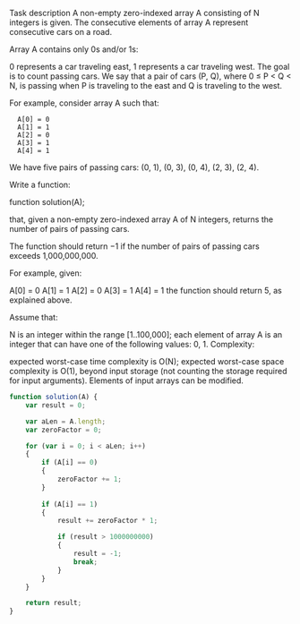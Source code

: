 
Task description
A non-empty zero-indexed array A consisting of N integers is given. The consecutive elements of array A represent consecutive cars on a road.

Array A contains only 0s and/or 1s:

0 represents a car traveling east,
1 represents a car traveling west.
The goal is to count passing cars. We say that a pair of cars (P, Q), where 0 ≤ P < Q < N, is passing when P is traveling to the east and Q is traveling to the west.

For example, consider array A such that:

```
  A[0] = 0
  A[1] = 1
  A[2] = 0
  A[3] = 1
  A[4] = 1
```

We have five pairs of passing cars: (0, 1), (0, 3), (0, 4), (2, 3), (2, 4).

Write a function:

function solution(A);

that, given a non-empty zero-indexed array A of N integers, returns the number of pairs of passing cars.

The function should return −1 if the number of pairs of passing cars exceeds 1,000,000,000.

For example, given:

  A[0] = 0
  A[1] = 1
  A[2] = 0
  A[3] = 1
  A[4] = 1
the function should return 5, as explained above.

Assume that:

N is an integer within the range [1..100,000];
each element of array A is an integer that can have one of the following values: 0, 1.
Complexity:

expected worst-case time complexity is O(N);
expected worst-case space complexity is O(1), beyond input storage (not counting the storage required for input arguments).
Elements of input arrays can be modified.


```js
function solution(A) {
    var result = 0;

    var aLen = A.length;
    var zeroFactor = 0;

    for (var i = 0; i < aLen; i++)
    {
        if (A[i] == 0)
        {
            zeroFactor += 1;
        }
        
        if (A[i] == 1)
        {
            result += zeroFactor * 1;

            if (result > 1000000000)
            {
                result = -1;
                break;
            }
        }
    }

    return result;
}
```
